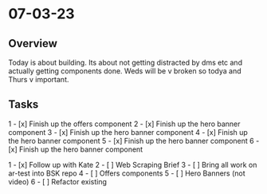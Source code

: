# 07-03-23

## Overview

Today is about building. Its about not getting distracted by dms etc and actually getting components done. Weds will be v broken so todya and Thurs v important.

## Tasks
1 - [x] Finish up the offers component
2 - [x] Finish up the hero banner component
3 - [x] Finish up the hero banner component
4 - [x] Finish up the hero banner component
5 - [x] Finish up the hero banner component
6 - [x] Finish up the hero banner component

1 - [x] Follow up with Kate
2 - [ ] Web Scraping Brief
3 - [ ] Bring all work on ar-test into BSK repo
4 - [ ] Offers components
5 - [ ] Hero Banners (not video)
6 - [ ] Refactor existing
